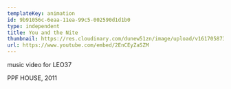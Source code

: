 ```yaml
---
templateKey: animation
id: 9b91056c-6eaa-11ea-99c5-002590d1d1b0
type: independent
title: You and the Nite
thumbnail: https://res.cloudinary.com/dunew51zn/image/upload/v1617058734/animation/vid_T_you_nite._690_paomqg.jpg
url: https://www.youtube.com/embed/2EnCEyZaSZM
---
```

music video for LEO37

PPF HOUSE, 2011